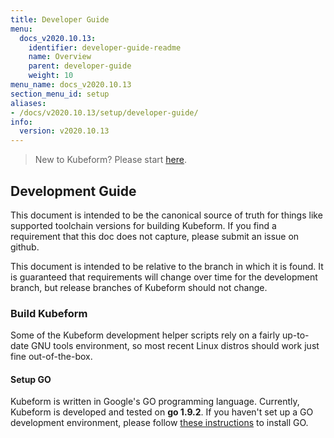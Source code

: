 ```yaml
---
title: Developer Guide
menu:
  docs_v2020.10.13:
    identifier: developer-guide-readme
    name: Overview
    parent: developer-guide
    weight: 10
menu_name: docs_v2020.10.13
section_menu_id: setup
aliases:
- /docs/v2020.10.13/setup/developer-guide/
info:
  version: v2020.10.13
---
```


> New to Kubeform? Please start [here](/docs/v2020.10.13/concepts/README).

## Development Guide
This document is intended to be the canonical source of truth for things like supported toolchain versions for building Kubeform.
If you find a requirement that this doc does not capture, please submit an issue on github.

This document is intended to be relative to the branch in which it is found. It is guaranteed that requirements will change over time
for the development branch, but release branches of Kubeform should not change.

### Build Kubeform
Some of the Kubeform development helper scripts rely on a fairly up-to-date GNU tools environment, so most recent Linux distros should
work just fine out-of-the-box.

#### Setup GO
Kubeform is written in Google's GO programming language. Currently, Kubeform is developed and tested on **go 1.9.2**. If you haven't set up a GO
development environment, please follow [these instructions](https://golang.org/doc/code.html) to install GO.
